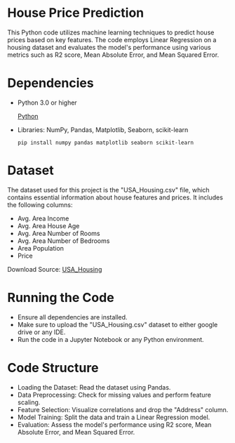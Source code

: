 # House Price Prediction
  This Python code utilizes machine learning techniques to predict house prices based on key features. The code employs Linear Regression on a housing dataset and evaluates the model's performance using various metrics such as R2 score, Mean Absolute Error, and Mean Squared Error.

# Dependencies
* Python 3.0 or higher
  
     [Python](https://www.python.org/downloads/)
* Libraries: NumPy, Pandas, Matplotlib, Seaborn, scikit-learn
  
    `pip install numpy pandas matplotlib seaborn scikit-learn`

  
# Dataset
The dataset used for this project is the "USA_Housing.csv" file, which contains essential information about house features and prices. It includes the following columns:

* Avg. Area Income
* Avg. Area House Age
* Avg. Area Number of Rooms
* Avg. Area Number of Bedrooms
* Area Population
* Price

  
Download Source: [USA_Housing](https://www.kaggle.com/datasets/vedavyasv/usa-housing)

# Running the Code
* Ensure all dependencies are installed.
* Make sure to upload the "USA_Housing.csv" dataset to either google drive or any IDE.
* Run the code in a Jupyter Notebook or any Python environment.

  
# Code Structure
* Loading the Dataset: Read the dataset using Pandas.
* Data Preprocessing: Check for missing values and perform feature scaling.
* Feature Selection: Visualize correlations and drop the "Address" column.
* Model Training: Split the data and train a Linear Regression model.
* Evaluation: Assess the model's performance using R2 score, Mean Absolute Error, and Mean Squared Error.


